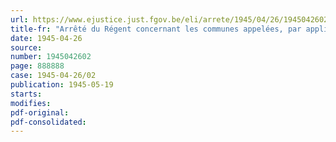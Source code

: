 ```yaml
---
url: https://www.ejustice.just.fgov.be/eli/arrete/1945/04/26/1945042602/justel
title-fr: "Arrêté du Régent concernant les communes appelées, par application de l'arrêté du 17 novembre 1944, à dresser les plans d'aménagement de leur territoire"
date: 1945-04-26
source:
number: 1945042602
page: 888888
case: 1945-04-26/02
publication: 1945-05-19
starts:
modifies:
pdf-original:
pdf-consolidated:
---
```


